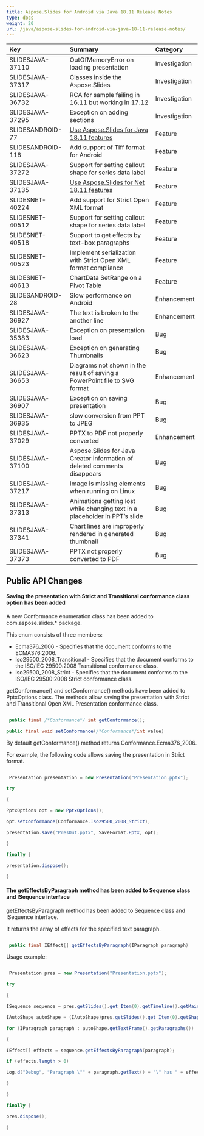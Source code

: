 ```yaml
---
title: Aspose.Slides for Android via Java 18.11 Release Notes
type: docs
weight: 20
url: /java/aspose-slides-for-android-via-java-18-11-release-notes/
---
```


|**Key**|**Summary**|**Category**|
| :- | :- | :- |
|SLIDESJAVA-37110|OutOfMemoryError on loading presentation|Investigation|
|SLIDESJAVA-37317|Classes inside the Aspose.Slides|Investigation|
|SLIDESJAVA-36732|RCA for sample failing in 16.11 but working in 17.12|Investigation|
|SLIDESJAVA-37295|Exception on adding sections|Investigation|
|SLIDESANDROID-77|[Use Aspose.Slides for Java 18.11 features](/slides/java/aspose-slides-for-java-18-11-release-notes/)|Feature|
|SLIDESANDROID-118|Add support of Tiff format for Android|Feature|
|SLIDESJAVA-37272|Support for setting callout shape for series data label|Feature|
|SLIDESJAVA-37135|[Use Aspose.Slides for Net 18.11 features](https://docs.aspose.com/display/slidesnet/Aspose.Slides+for+.NET+18.11+Release+Notes)|Feature|
|SLIDESNET-40224|Add support for Strict Open XML format|Feature|
|SLIDESNET-40512|Support for setting callout shape for series data label|Feature|
|SLIDESNET-40518|Support to get effects by text-box paragraphs|Feature|
|SLIDESNET-40523|Implement serialization with Strict Open XML format compliance|Feature|
|SLIDESNET-40613|ChartData SetRange on a Pivot Table|Feature|
|SLIDESANDROID-28|Slow performance on Android|Enhancement|
|SLIDESJAVA-36927|The text is broken to the another line|Enhancement|
|SLIDESJAVA-35383|Exception on presentation load|Bug|
|SLIDESJAVA-36623|Exception on generating Thumbnails|Bug|
|SLIDESJAVA-36653|Diagrams not shown in the result of saving a PowerPoint file to SVG format|Enhancement|
|SLIDESJAVA-36907|Exception on saving presentation|Bug|
|SLIDESJAVA-36935|slow conversion from PPT to JPEG|Bug|
|SLIDESJAVA-37029|PPTX to PDF not properly converted|Enhancement|
|SLIDESJAVA-37100|Aspose.Slides for Java Creator information of deleted comments disappears|Bug|
|SLIDESJAVA-37217|Image is missing elements when running on Linux|Bug|
|SLIDESJAVA-37313|Animations getting lost while changing text in a placeholder in PPT’s slide|Bug|
|SLIDESJAVA-37341|Chart lines are improperly rendered in generated thumbnail|Bug|
|SLIDESJAVA-37373|PPTX not properly converted to PDF|Bug|
## **Public API Changes**
#### **Saving the presentation with Strict and Transitional conformance class option has been added**
A new Conformance enumeration class has been added to com.aspose.slides.* package.

This enum consists of three members:

- Ecma376_2006 - Specifies that the document conforms to the ECMA376:2006.
- Iso29500_2008_Transitional - Specifies that the document conforms to the ISO/IEC 29500:2008 Transitional conformance class.
- Iso29500_2008_Strict - Specifies that the document conforms to the ISO/IEC 29500:2008 Strict conformance class.

getConformance() and setConformance() methods have been added to PptxOptions class.
The methods allow saving the presentation with Strict and Transitional Open XML Presentation conformance class.

``` java

 public final /*Conformance*/ int getConformance();

public final void setConformance(/*Conformance*/int value)

```

By default getConformance() method returns Conformance.Ecma376_2006.

For example, the following code allows saving the presentation in Strict format.

``` java

 Presentation presentation = new Presentation("Presentation.pptx");

try

{

PptxOptions opt = new PptxOptions();

opt.setConformance(Conformance.Iso29500_2008_Strict);

presentation.save("PresOut.pptx", SaveFormat.Pptx, opt);

}

finally {

presentation.dispose();

}

```
#### **The getEffectsByParagraph method has been added to Sequence class and ISequence interface**
getEffectsByParagraph method has been added to Sequence class and ISequence interface.

It returns the array of effects for the specified text paragraph.

``` java

 public final IEffect[] getEffectsByParagraph(IParagraph paragraph)

```

Usage example:

``` java

 Presentation pres = new Presentation("Presentation.pptx");

try

{

ISequence sequence = pres.getSlides().get_Item(0).getTimeline().getMainSequence();

IAutoShape autoShape = (IAutoShape)pres.getSlides().get_Item(0).getShapes().get_Item(0);

for (IParagraph paragraph : autoShape.getTextFrame().getParagraphs())

{

IEffect[] effects = sequence.getEffectsByParagraph(paragraph);

if (effects.length > 0)

Log.d("Debug", "Paragraph \"" + paragraph.getText() + "\" has " + effects[0].getType() + " effect.");

}

}

finally {

pres.dispose();

}

```
